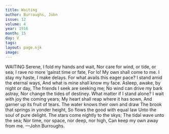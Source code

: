 ```yaml
---
title: Waiting
author: Burroughs, John
issue: 12
volume: 4
year: 1916
month: 15
day: V
tags:
layout: page.njk
image:
---
```

WAITING       Serene, I fold my hands and wait,    Nor care for wind, or tide, or sea;    I rave no more ’gainst time or fate,    For lo! My own shall come to me.       I stay my haste, I make delays.    For what avails this eager pace?    I stand amid the eternal ways,    And what is mine shall know my face.       Asleep, awake, by night or day,    The friends I seek are seeking me;    No wind can drive my bark astray,    Nor change the tides of destiney.       What matter if I stand alone?    I wait with joy the coming years;    My heart shall reap where it has sown,    And garner up its fruit of tears.       The water knows their own and draw    The brook that springs in yonder height,    So flows the good with equal law    Unto the soul of pure delight.       The stars come nightly to the skys;    The tidal wave unto the sea;    Nor time, nor space, nor deep, nor high,    Can keep my own away from me.    —John Burroughs. 
